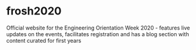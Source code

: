 # frosh2020
Official website for the Engineering Orientation Week 2020 - features live updates on the events, facilitates registration and has a blog section with content curated for first years
